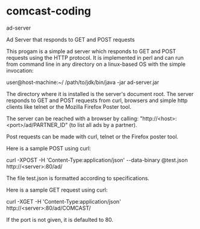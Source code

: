 # comcast-coding

ad-server

Ad Server that responds to GET and POST requests

This progam is a simple ad server which responds to GET and POST requests using the HTTP protocol. It is implemented in perl and can run from command line in any directory on a linux-based OS with the simple invocation: 

user@host-machine:~/ /path/to/jdk/bin/java -jar ad-server.jar

The directory where it is installed is the server's document root. The server responds to GET and POST requests from curl, browsers and simple http clients like telnet or the Mozilla Firefox Poster tool.

The server can be reached with a browser by calling: "http://\<host\>:\<port\>/ad/PARTNER_ID" (to list all ads by a partner).

Post requests can be made with curl, telnet or the Firefox poster tool.

Here is a sample POST using curl:

curl -XPOST -H 'Content-Type:application/json' --data-binary @test.json http://\<server\>:80/ad/

The file test.json is formatted according to specifications.

Here is a sample GET request using curl:

curl -XGET -H 'Content-Type:application/json' http://\<server\>:80/ad/COMCAST/

If the port is not given, it is defaulted to 80.
